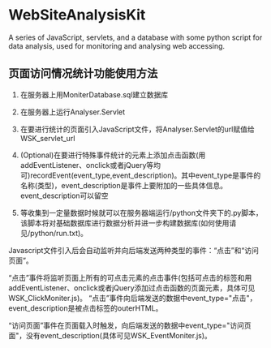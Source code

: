 # WebSiteAnalysisKit
A series of JavaScript, servlets, and a database with some python script for data analysis, used for monitoring and analysing web accessing.

## 页面访问情况统计功能使用方法

1. 在服务器上用MoniterDatabase.sql建立数据库

2. 在服务器上运行Analyser.Servlet

3. 在要进行统计的页面引入JavaScript文件，将Analyser.Servlet的url赋值给WSK_servlet_url

4. (Optional)在要进行特殊事件统计的元素上添加点击函数(用addEventListener、onclick或者jQuery等均可)recordEvent(event_type,event_description)。其中event_type是事件的名称(类型)，event_description是事件上要附加的一些具体信息。
event_description可以留空

5. 等收集到一定量数据时候就可以在服务器端运行/python文件夹下的.py脚本，
该脚本将对基础数据库进行数据分析并进一步构建数据库(如何使用请见/python/run.txt)。

Javascript文件引入后会自动监听并向后端发送两种类型的事件：“点击”和“访问页面”。

“点击”事件将监听页面上所有的可点击元素的点击事件(包括可点击的标签和用addEventListener、onclick或者jQuery添加过点击函数的页面元素，具体可见WSK_ClickMoniter.js)。
“点击”事件向后端发送的数据中event_type="点击"，event_description是被点击标签的outerHTML。

“访问页面”事件在页面载入时触发，向后端发送的数据中event_type="访问页面"，没有event_description(具体可见WSK_EventMoniter.js)。
